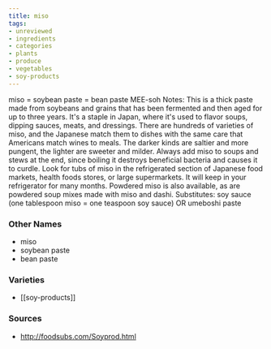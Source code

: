 ```yaml
---
title: miso
tags:
- unreviewed
- ingredients
- categories
- plants
- produce
- vegetables
- soy-products
---
```

miso = soybean paste = bean paste MEE-soh Notes: This is a thick paste made from soybeans and grains that has been fermented and then aged for up to three years. It's a staple in Japan, where it's used to flavor soups, dipping sauces, meats, and dressings. There are hundreds of varieties of miso, and the Japanese match them to dishes with the same care that Americans match wines to meals. The darker kinds are saltier and more pungent, the lighter are sweeter and milder. Always add miso to soups and stews at the end, since boiling it destroys beneficial bacteria and causes it to curdle. Look for tubs of miso in the refrigerated section of Japanese food markets, health foods stores, or large supermarkets. It will keep in your refrigerator for many months. Powdered miso is also available, as are powdered soup mixes made with miso and dashi. Substitutes: soy sauce (one tablespoon miso = one teaspoon soy sauce) OR umeboshi paste

### Other Names

* miso
* soybean paste
* bean paste

### Varieties

* [[soy-products]]

### Sources
* http://foodsubs.com/Soyprod.html

